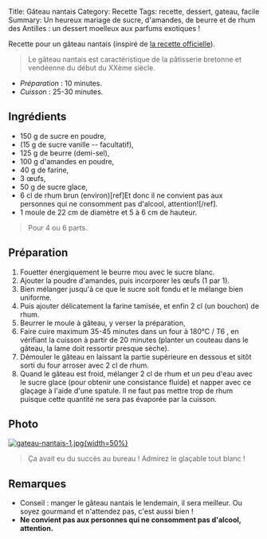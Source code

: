 Title: Gâteau nantais
Category: Recette
Tags: recette, dessert, gateau, facile
Summary: Un heureux mariage de sucre, d'amandes, de beurre et de rhum des Antilles : un dessert moelleux aux parfums exotiques !

Recette pour un gâteau nantais (inspiré de [la recette officielle](https://www.nantes-tourisme.com/fr/cuisine-et-vin/gateau-nantais)).

> Le gâteau nantais est caractéristique de la pâtisserie bretonne et vendéenne du début du XXème siècle.

- *Préparation* : 10 minutes.
- *Cuisson* : 25-30 minutes.

## Ingrédients
- 150 g de sucre en poudre,
- (15 g de sucre vanille -- facultatif),
- 125 g de beurre (demi-sel),
- 100 g d'amandes en poudre,
- 40 g de farine,
- 3 œufs,
- 50 g de sucre glace,
- 6 cl de rhum brun (environ)[ref]Et donc il ne convient pas aux personnes qui ne consomment pas d'alcool, attention![/ref].
- 1 moule de 22 cm de diamètre et 5 à 6 cm de hauteur.

> Pour 4 ou 6 parts.


## Préparation
1. Fouetter énergiquement le beurre mou avec le sucre blanc.
2. Ajouter la poudre d'amandes, puis incorporer les œufs (1 par 1).
3. Bien mélanger jusqu'à ce que le sucre soit fondu et le mélange bien uniforme.
4. Puis ajouter délicatement la farine tamisée, et enfin 2 cl (un bouchon) de rhum.
5. Beurrer le moule à gâteau, y verser la préparation,
6. Faire cuire maximum 35-45 minutes dans un four à 180°C / T6 <i class="fa fa-thermometer-full" aria-hidden="true"></i>, en vérifiant la cuisson à partir de 20 minutes (planter un couteau dans le gâteau, la lame doit ressortir presque sèche).
7. Démouler le gâteau en laissant la partie supérieure en dessous et sitôt sorti du four arroser avec 2 cl de rhum.
8. Quand le gâteau est froid, mélanger 2 cl de rhum et un peu d'eau avec le sucre glace (pour obtenir une consistance fluide) et napper avec ce glaçage à l'aide d'une spatule. Il ne faut pas mettre trop de rhum puisque cette quantité ne sera pas évaporée par la cuisson.

## Photo
[![gateau-nantais-1.jpg]({filename}images/gateau-nantais-1.jpg){width=50%}]({filename}images/gateau-nantais-1.jpg)

> Ça avait eu du succès au bureau ! Admirez le glaçable tout blanc !

## Remarques
- Conseil : manger le gâteau nantais le lendemain, il sera meilleur. Ou soyez gourmand et n'attendez pas, c'est aussi bien !
- **Ne convient pas aux personnes qui ne consomment pas d'alcool, attention.**
